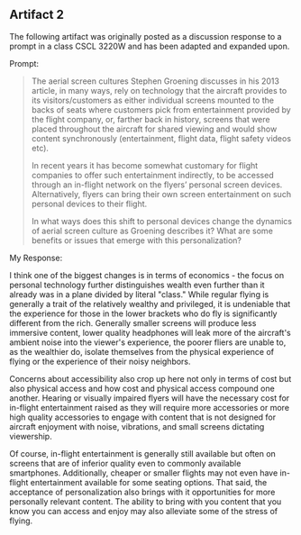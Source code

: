 ﻿## Artifact 2

The following artifact was originally posted as a discussion response to a prompt in a class CSCL 3220W and has been adapted and expanded upon.

Prompt:
> The aerial screen cultures Stephen Groening discusses in his
> 2013 article, in many ways, rely on technology that the aircraft
> provides to its visitors/customers as either individual screens
> mounted to the backs of seats where customers pick from entertainment
> provided by the flight company, or, farther back in history, screens
> that were placed throughout the aircraft for shared viewing and would
> show content synchronously (entertainment, flight data, flight safety
> videos etc).
> 
> In recent years it has become somewhat customary for flight companies
> to offer such entertainment indirectly, to be accessed through an
> in-flight network on the flyers’ personal screen devices.
> Alternatively, flyers can bring their own screen entertainment on such
> personal devices to their flight.
> 
>    In what ways does this shift to personal devices change the
> dynamics of aerial screen culture as Groening describes it? What are
> some benefits or issues that emerge with this personalization?

My Response:

I think one of the biggest changes is in terms of economics - the focus on personal technology further distinguishes wealth even further than it already was in a plane divided by literal "class." While regular flying is generally a trait of the relatively wealthy and privileged, it is undeniable that the experience for those in the lower brackets who do fly is significantly different from the rich. Generally smaller screens will produce less immersive content, lower quality headphones will leak more of the aircraft's ambient noise into the viewer's experience, the poorer fliers are unable to, as the wealthier do, isolate themselves from the physical experience of flying or the experience of their noisy neighbors.

Concerns about accessibility also crop up here not only in terms of cost but also physical access and how cost and physical access compound one another.  Hearing or visually impaired flyers will have the necessary cost for in-flight entertainment raised as they will require more accessories or more high quality accessories to engage with content that is not designed for aircraft enjoyment with noise, vibrations, and small screens dictating viewership.

Of course, in-flight entertainment is generally still available but often on screens that are of inferior quality even to commonly available smartphones. Additionally, cheaper or smaller flights may not even have in-flight entertainment available for some seating options. That said, the acceptance of personalization also brings with it opportunities for more personally relevant content. The ability to bring with you content that you know you can access and enjoy may also alleviate some of the stress of flying.



